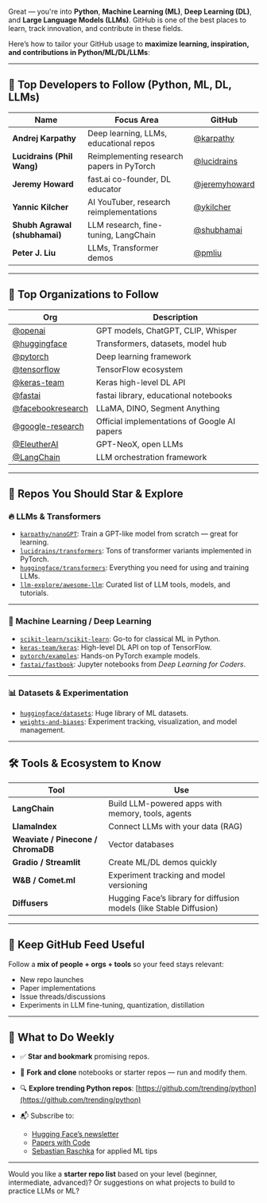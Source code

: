 Great — you're into **Python**, **Machine Learning (ML)**, **Deep Learning (DL)**, and **Large Language Models (LLMs)**. GitHub is one of the best places to learn, track innovation, and contribute in these fields.

Here’s how to tailor your GitHub usage to **maximize learning, inspiration, and contributions in Python/ML/DL/LLMs**:

---

## 🎯 Top Developers to Follow (Python, ML, DL, LLMs)

| Name                          | Focus Area                                | GitHub                                           |
| ----------------------------- | ----------------------------------------- | ------------------------------------------------ |
| **Andrej Karpathy**           | Deep learning, LLMs, educational repos    | [@karpathy](https://github.com/karpathy)         |
| **Lucidrains (Phil Wang)**    | Reimplementing research papers in PyTorch | [@lucidrains](https://github.com/lucidrains)     |
| **Jeremy Howard**             | fast.ai co-founder, DL educator           | [@jeremyhoward](https://github.com/jeremyhoward) |
| **Yannic Kilcher**            | AI YouTuber, research reimplementations   | [@ykilcher](https://github.com/ykilcher)         |
| **Shubh Agrawal (shubhamai)** | LLM research, fine-tuning, LangChain      | [@shubhamai](https://github.com/shubhamai)       |
| **Peter J. Liu**              | LLMs, Transformer demos                   | [@pmliu](https://github.com/pmliu)               |

---

## 🏢 Top Organizations to Follow

| Org                                                      | Description                                  |
| -------------------------------------------------------- | -------------------------------------------- |
| [@openai](https://github.com/openai)                     | GPT models, ChatGPT, CLIP, Whisper           |
| [@huggingface](https://github.com/huggingface)           | Transformers, datasets, model hub            |
| [@pytorch](https://github.com/pytorch)                   | Deep learning framework                      |
| [@tensorflow](https://github.com/tensorflow)             | TensorFlow ecosystem                         |
| [@keras-team](https://github.com/keras-team)             | Keras high-level DL API                      |
| [@fastai](https://github.com/fastai)                     | fastai library, educational notebooks        |
| [@facebookresearch](https://github.com/facebookresearch) | LLaMA, DINO, Segment Anything                |
| [@google-research](https://github.com/google-research)   | Official implementations of Google AI papers |
| [@EleutherAI](https://github.com/EleutherAI)             | GPT-NeoX, open LLMs                          |
| [@LangChain](https://github.com/langchain-ai)            | LLM orchestration framework                  |

---

## 🧠 Repos You Should Star & Explore

### 🔥 LLMs & Transformers

* [`karpathy/nanoGPT`](https://github.com/karpathy/nanoGPT): Train a GPT-like model from scratch — great for learning.
* [`lucidrains/transformers`](https://github.com/lucidrains): Tons of transformer variants implemented in PyTorch.
* [`huggingface/transformers`](https://github.com/huggingface/transformers): Everything you need for using and training LLMs.
* [`llm-explore/awesome-llm`](https://github.com/llm-explore/awesome-llm): Curated list of LLM tools, models, and tutorials.

---

### 🤖 Machine Learning / Deep Learning

* [`scikit-learn/scikit-learn`](https://github.com/scikit-learn/scikit-learn): Go-to for classical ML in Python.
* [`keras-team/keras`](https://github.com/keras-team/keras): High-level DL API on top of TensorFlow.
* [`pytorch/examples`](https://github.com/pytorch/examples): Hands-on PyTorch example models.
* [`fastai/fastbook`](https://github.com/fastai/fastbook): Jupyter notebooks from *Deep Learning for Coders*.

---

### 📊 Datasets & Experimentation

* [`huggingface/datasets`](https://github.com/huggingface/datasets): Huge library of ML datasets.
* [`weights-and-biases`](https://github.com/wandb/client): Experiment tracking, visualization, and model management.

---

## 🛠 Tools & Ecosystem to Know

| Tool                               | Use                                                                 |
| ---------------------------------- | ------------------------------------------------------------------- |
| **LangChain**                      | Build LLM-powered apps with memory, tools, agents                   |
| **LlamaIndex**                     | Connect LLMs with your data (RAG)                                   |
| **Weaviate / Pinecone / ChromaDB** | Vector databases                                                    |
| **Gradio / Streamlit**             | Create ML/DL demos quickly                                          |
| **W\&B / Comet.ml**                | Experiment tracking and model versioning                            |
| **Diffusers**                      | Hugging Face’s library for diffusion models (like Stable Diffusion) |

---

## 🔁 Keep GitHub Feed Useful

Follow a **mix of people + orgs + tools** so your feed stays relevant:

* New repo launches
* Paper implementations
* Issue threads/discussions
* Experiments in LLM fine-tuning, quantization, distillation

---

## 🧭 What to Do Weekly

* ✅ **Star and bookmark** promising repos.
* 📝 **Fork and clone** notebooks or starter repos — run and modify them.
* 🔍 **Explore trending Python repos**: [https://github.com/trending/python](https://github.com/trending/python)
* 📬 Subscribe to:

  * [Hugging Face’s newsletter](https://huggingface.co/blog)
  * [Papers with Code](https://paperswithcode.com)
  * [Sebastian Raschka](https://github.com/rasbt) for applied ML tips

---

Would you like a **starter repo list** based on your level (beginner, intermediate, advanced)? Or suggestions on what projects to build to practice LLMs or ML?
